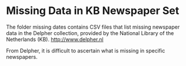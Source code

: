 # Missing Data in KB Newspaper Set

The folder missing dates contains CSV files that list missing newspaper data in the Delpher collection, provided by the National Library of the Netherlands (KB). <http://www.delpher.nl>

From Delpher, it is difficult to ascertain what is missing in specific newspapers.
